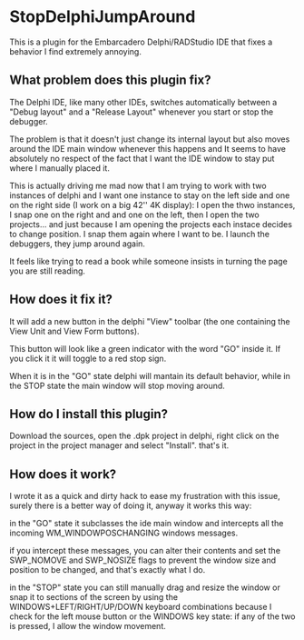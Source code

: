 # StopDelphiJumpAround
This is a plugin for the Embarcadero Delphi/RADStudio IDE that fixes a 
behavior I find extremely annoying.

## What problem does this plugin fix?
The Delphi IDE, like many other IDEs, switches automatically between a "Debug layout"
and a "Release Layout" whenever you start or stop the debugger.

The problem is that it doesn't just change its internal layout but also moves around 
the IDE main window whenever this happens and It seems to have absolutely no respect
of the fact that I want the IDE window to stay put where I manually placed it.

This is actually driving me mad now that I am trying to work with two instances of delphi 
and I want one instance to stay on the left side and one on the right side 
(I work on a big 42'' 4K display): I open the thwo instances, I snap one on the right and
and one on the left, then I open the two projects... and just because I am opening the 
projects each instace decides to change position. I snap them again where I want to be. 
I launch the debuggers, they jump around again. 

It feels like trying to read a book while someone insists in turning the page you are
still reading.

## How does it fix it?
It will add a new button in the delphi "View" toolbar (the one containing the View Unit 
and View Form buttons).

This button will look like a green indicator with the word "GO" inside it. If you click 
it it will toggle to a red stop sign.

When it is in the "GO" state delphi will mantain its default behavior, while in the STOP
state the main window will stop moving around.

## How do I install this plugin?
Download the sources, open the .dpk project in delphi, right click on the project in the
project manager and select "Install". that's it.

## How does it work? 
I wrote it as a quick and dirty hack to ease my frustration with this issue, surely 
there is a better way of doing it, anyway it works this way:

in the "GO" state it subclasses the ide main window and intercepts all the incoming
WM_WINDOWPOSCHANGING windows messages.

if you intercept these messages, you can alter their contents and set the SWP_NOMOVE 
and SWP_NOSIZE flags to prevent the window size and position to be changed, and that's
exactly what I do.

in the "STOP" state you can still manually drag and resize the window or snap it to
sections of the screen by using the WINDOWS+LEFT/RIGHT/UP/DOWN keyboard combinations
because I check for the left mouse button or the WINDOWS key state: if any of the two 
is pressed, I allow the window movement.
